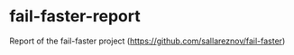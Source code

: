 # fail-faster-report
Report of the fail-faster project (https://github.com/sallareznov/fail-faster)
